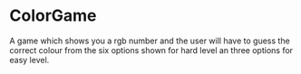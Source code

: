 # ColorGame
A game which shows you a rgb number and the user will have to guess the correct colour from the six options shown for hard level an three options for easy level.